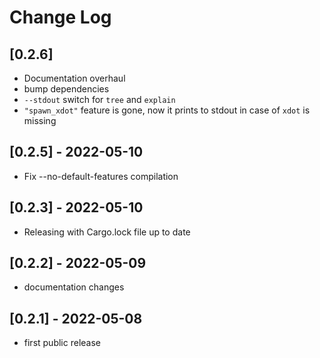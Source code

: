 # Change Log

## [0.2.6]
- Documentation overhaul
- bump dependencies
- `--stdout` switch for `tree` and `explain`
- `"spawn_xdot"` feature is gone, now it prints to stdout in case of `xdot` is missing

## [0.2.5] - 2022-05-10
- Fix --no-default-features compilation

## [0.2.3] - 2022-05-10
- Releasing with Cargo.lock file up to date

## [0.2.2] - 2022-05-09
- documentation changes

## [0.2.1] - 2022-05-08
- first public release
